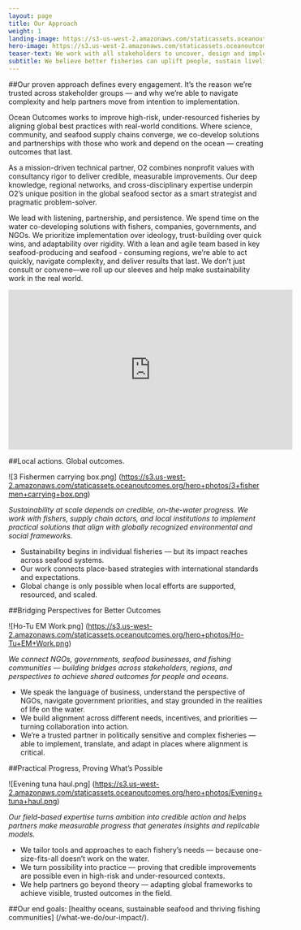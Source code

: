 ```yaml
---
layout: page
title: Our Approach
weight: 1
landing-image: https://s3-us-west-2.amazonaws.com/staticassets.oceanoutcomes.org/rollover+images/triple-bottom-line-hover.jpg
hero-image: https://s3.us-west-2.amazonaws.com/staticassets.oceanoutcomes.org/hero+photos/our-approach-hero-1.png
teaser-text: We work with all stakeholders to uncover, design and implement science-based, context relevant initiatives to drive sustainability across seafood supply chains. This approach produces environmental, social and economic outcomes for both people and the planet.
subtitle: We believe better fisheries can uplift people, sustain livelihoods, and preserve the integrity of marine ecosystems. That’s why we work from the water up — to create meaningful change where it matters most.
---
```

##Our proven approach defines every engagement. It’s the reason we’re trusted across stakeholder groups — and why we’re able to navigate complexity and help partners move from intention to implementation.

Ocean Outcomes works to improve high-risk, under-resourced fisheries by aligning global best practices with real-world conditions. Where science, community, and seafood supply chains converge, we co-develop solutions and partnerships with those who work and depend on the ocean — creating outcomes that last.

As a mission-driven technical partner, O2 combines nonprofit values with consultancy rigor to deliver credible, measurable improvements. Our deep knowledge, regional networks, and cross-disciplinary expertise underpin O2’s unique position in the global seafood sector as a smart strategist and pragmatic problem-solver.

We lead with listening, partnership, and persistence. We spend time on the water co-developing solutions with fishers, companies, governments, and NGOs. We prioritize implementation over ideology, trust-building over quick wins, and adaptability over rigidity. With a lean and agile team based in key seafood-producing and seafood - consuming regions, we’re able to act quickly, navigate complexity, and deliver results that last. We don’t just consult or convene—we roll up our sleeves and help make sustainability work in the real world.

<iframe width="560" height="315" src="https://www.youtube.com/embed/h5hEDgDagO4?si=QvZ5-cJ8E2db2xbo" title="YouTube video player" frameborder="0" allow="accelerometer; autoplay; clipboard-write; encrypted-media; gyroscope; picture-in-picture; web-share" referrerpolicy="strict-origin-when-cross-origin" allowfullscreen></iframe>

##Local actions. Global outcomes.

![3 Fishermen carrying box.png]
(https://s3.us-west-2.amazonaws.com/staticassets.oceanoutcomes.org/hero+photos/3+fishermen+carrying+box.png)

*Sustainability at scale depends on credible, on-the-water progress. We work with fishers, supply chain actors, and local institutions to implement practical solutions that align with globally recognized environmental and social frameworks.*

* Sustainability begins in individual fisheries — but its impact reaches across seafood systems.
* Our work connects place-based strategies with international standards and expectations.
* Global change is only possible when local efforts are supported, resourced, and scaled.

##Bridging Perspectives for Better Outcomes 

![Ho-Tu EM Work.png]
(https://s3.us-west-2.amazonaws.com/staticassets.oceanoutcomes.org/hero+photos/Ho-Tu+EM+Work.png)

*We connect NGOs, governments, seafood businesses, and fishing communities — building bridges across stakeholders, regions, and perspectives to achieve shared outcomes for people and oceans.*

* We speak the language of business, understand the perspective of NGOs, navigate government priorities, and stay grounded in the realities of life on the water.
* We build alignment across different needs, incentives, and priorities — turning collaboration into action.
* We’re a trusted partner in politically sensitive and complex fisheries — able to implement, translate, and adapt in places where alignment is critical.

##Practical Progress, Proving What’s Possible

![Evening tuna haul.png]
(https://s3.us-west-2.amazonaws.com/staticassets.oceanoutcomes.org/hero+photos/Evening+tuna+haul.png)

*Our field-based expertise turns ambition into credible action and helps partners make measurable progress that generates insights and replicable models.* 

* We tailor tools and approaches to each fishery’s needs — because one- size-fits-all doesn’t work on the water.
* We turn possibility into practice — proving that credible improvements are possible even in high-risk and under-resourced contexts.
* We help partners go beyond theory — adapting global frameworks to achieve visible, trusted outcomes in the field.

##Our end goals: [healthy oceans, sustainable seafood and thriving fishing communities] (/what-we-do/our-impact/).
